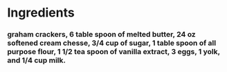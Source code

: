 # Ingredients
### graham crackers, 6 table spoon of melted butter, 24 oz softened cream chesse, 3/4 cup of sugar, 1 table spoon of all purpose flour, 1 1/2 tea spoon of vanilla extract, 3 eggs, 1 yolk, and  1/4 cup milk.